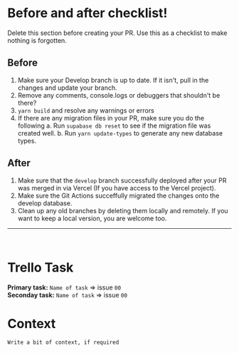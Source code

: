 # Before and after checklist!
Delete this section before creating your PR. Use this as a checklist to make nothing is forgotten.

## Before
1. Make sure your Develop branch is up to date. If it isn't, pull in the changes and update your branch.
2. Remove any comments, console.logs or debuggers that shouldn't be there?
3. `yarn build` and resolve any warnings or errors
4. If there are any migration files in your PR, make sure you do the following
  a. Run `supabase db reset` to see if the migration file was created well.
  b. Run `yarn update-types` to generate any new database types.

## After
1. Make sure that the `develop` branch successfully deployed after your PR was merged in via Vercel (If you have access to the Vercel project).
2. Make sure the Git Actions succeffully migrated the changes onto the develop database.
3. Clean up any old branches by deleting them locally and remotely. If you want to keep a local version, you are welcome too.
---
&nbsp;

# Trello Task
**Primary task:** `Name of task` => issue `00`
</br>
**Seconday task:** `Name of task` => issue `00`

# Context
`Write a bit of context, if required`
